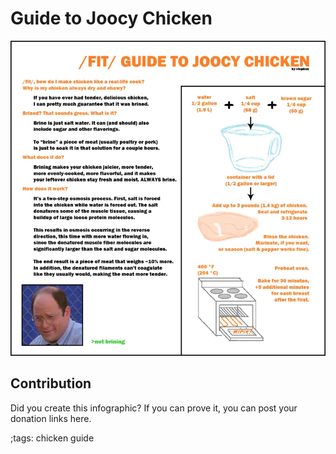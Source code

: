 # Guide to Joocy Chicken

![](fitpics/guide-to-joocy-chicken.webp)

## Contribution

Did you create this infographic? If you can prove it, you can post your donation links here. 

;tags: chicken guide

